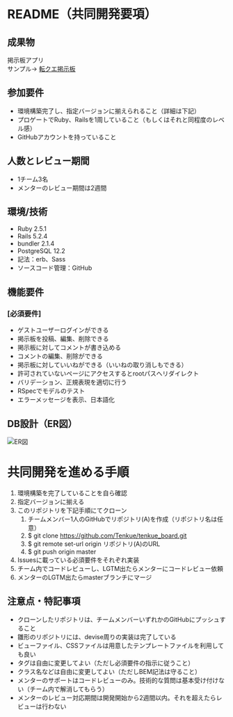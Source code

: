 # README（共同開発要項）

## 成果物
掲示板アプリ  
サンプル→ [転クエ掲示板](https://tenkue-board.herokuapp.com/)

## 参加要件
- 環境構築完了し、指定バージョンに揃えられること（詳細は下記）
- プロゲートでRuby、Railsを1周していること（もしくはそれと同程度のレベル感）
- GitHubアカウントを持っていること

## 人数とレビュー期間
- 1チーム3名
- メンターのレビュー期間は2週間

## 環境/技術
- Ruby 2.5.1
- Rails 5.2.4
- bundler 2.1.4
- PostgreSQL 12.2
- 記法：erb、Sass
- ソースコード管理：GitHub

## 機能要件
### [必須要件]
- ゲストユーザーログインができる
- 掲示板を投稿、編集、削除できる
- 掲示板に対してコメントが書き込める
- コメントの編集、削除ができる
- 掲示板に対していいねができる（いいねの取り消しもできる）
- 許可されていないページにアクセスするとrootパスへリダイレクト
- バリデーション、正規表現を適切に行う
- RSpecでモデルのテスト
- エラーメッセージを表示、日本語化

## DB設計（ER図）
![ER図](https://user-images.githubusercontent.com/61058448/90863771-98856780-e3ca-11ea-8ec0-2a2b766ffec4.png)

# 共同開発を進める手順
1. 環境構築を完了していることを自ら確認
1. 指定バージョンに揃える
1. このリポジトリを下記手順にてクローン
    1. チームメンバー1人のGitHubでリポジトリ(A)を作成（リポジトリ名は任意）
    1. $ git clone https://github.com/Tenkue/tenkue_board.git
    1. $ git remote set-url origin リポジトリ(A)のURL
    1. $ git push origin master
1. Issuesに載っている必須要件をそれぞれ実装
1. チーム内でコードレビューし、LGTM出たらメンターにコードレビュー依頼
1. メンターのLGTM出たらmasterブランチにマージ

## 注意点・特記事項
- クローンしたリポジトリは、チームメンバーいずれかのGitHubにプッシュすること
- 雛形のリポジトリには、devise周りの実装は完了している
- ビューファイル、CSSファイルは用意したテンプレートファイルを利用しても良い
- タグは自由に変更してよい（ただし必須要件の指示に従うこと）
- クラス名などは自由に変更してよい（ただしBEM記法は守ること）
- メンターのサポートはコードレビューのみ。技術的な質問は基本受け付けない（チーム内で解消してもらう）
- メンターのレビュー対応期間は開発開始から2週間以内。それを超えたらレビューは行わない
